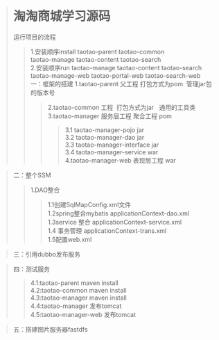 ># 淘淘商城学习源码
>运行项目的流程 
>>1.安装顺序install taotao-parent    taotao-common </br>  taotao-manage    taotao-content    taotao-search</br>
>>2.安装顺序run   taotao-manage  taotao-content taotao-search </br>  taotao-manage-web   taotao-portal-web   taotao-search-web</br>
>一：框架的搭建
>>1.taotao-parent 父工程 打包方式为pom  管理jar包的版本号
>>>2.taotao-common 工程  打包方式为jar   通用的工具类</br>
>>>3.taotao-manager 服务层工程 聚合工程 pom </br>
>>>>3.1 taotao-manager-pojo  jar</br>
>>>>3.2 taotao-manager-dao  jar</br>
>>>>3.3 taotao-manager-interface jar</br>
>>>>3.4 taotao-manager-service war</br>
>>>4.taotao-manager-web 表现层工程 war</br>

>二：整个SSM
>>1.DAO整合
>>>1.1创建SqlMapConfig.xml文件</br>
>>>1.2spring整合mybatis    applicationContext-dao.xml</br>
>>>1.3service 整合    applicationContext-service.xml</br>
>>>1.4 事务管理   applicationContext-trans.xml</br>
>>>1.5配置web.xml</br>

>三：引用dubbo发布服务

>四：测试服务
>>4.1:taotao-parent   maven install</br>
>>4.2:taotao-common  maven install</br>
>>4.3:taotao-manager maven install</br>
>>4.4:taotao-manager 发布tomcat</br>
>>4.5:taotao-manager-web 发布tomcat

>五：搭建图片服务器fastdfs


